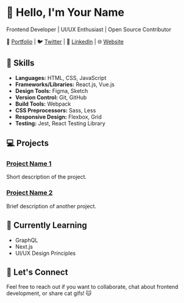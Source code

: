 # 👋 Hello, I'm Your Name

Frontend Developer | UI/UX Enthusiast | Open Source Contributor

🌟 [Portfolio](https://your-portfolio.com) | 🐦 [Twitter](https://twitter.com/your-twitter) | 💼 [LinkedIn](https://www.linkedin.com/in/your-linkedin) | 🌐 [Website](https://your-website.com)

## 🚀 Skills

- **Languages:** HTML, CSS, JavaScript
- **Frameworks/Libraries:** React.js, Vue.js
- **Design Tools:** Figma, Sketch
- **Version Control:** Git, GitHub
- **Build Tools:** Webpack
- **CSS Preprocessors:** Sass, Less
- **Responsive Design:** Flexbox, Grid
- **Testing:** Jest, React Testing Library

## 💻 Projects

### [Project Name 1](https://github.com/your-username/project1)

Short description of the project.

### [Project Name 2](https://github.com/your-username/project2)

Brief description of another project.

## 🌱 Currently Learning

- GraphQL
- Next.js
- UI/UX Design Principles

## 🤝 Let's Connect

Feel free to reach out if you want to collaborate, chat about frontend development, or share cat gifs! 🐱
